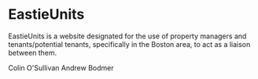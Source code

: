 # EastieUnits
EastieUnits is a website designated for the use of property managers and tenants/potential tenants, specifically in the Boston area, to act as a liaison between them. 

Colin O'Sullivan
Andrew Bodmer
